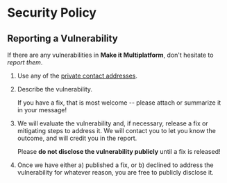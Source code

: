 # Security Policy

## Reporting a Vulnerability

If there are any vulnerabilities in **Make it Multiplatform**, don't hesitate to _report them_.

1. Use any of the [private contact addresses](https://github.com/developer-academy-unina/Lab-Make-it-Multiplatform#support).
2. Describe the vulnerability.

   If you have a fix, that is most welcome -- please attach or summarize it in your message!

3. We will evaluate the vulnerability and, if necessary, release a fix or mitigating steps to address it. We will contact you to let you know the outcome, and will credit you in the report.

   Please **do not disclose the vulnerability publicly** until a fix is released!

4. Once we have either a) published a fix, or b) declined to address the vulnerability for whatever reason, you are free to publicly disclose it.
